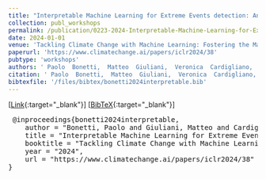 ```yaml
---
title: "Interpretable Machine Learning for Extreme Events detection: An application to droughts in the Po River Basin"
collection: publ_workshops
permalink: /publication/0223-2024-Interpretable-Machine-Learning-for-Extreme-Events-detection-An-application-to-droughts-in-the-Po-River-Basin
date: 2024-01-01
venue: 'Tackling Climate Change with Machine Learning: Fostering the Maturity of ML Applications for Climate Change @ ICLR 2024'
paperurl: 'https://www.climatechange.ai/papers/iclr2024/38'
pubtype: 'workshops'
authors: ' Paolo  Bonetti,  Matteo  Giuliani,  Veronica  Cardigliano,  Alberto Maria Metelli,  Marcello  Restelli, and  Andrea  Castelletti'
citation: ' Paolo  Bonetti,  Matteo  Giuliani,  Veronica  Cardigliano,  Alberto Maria Metelli,  Marcello  Restelli, and  Andrea  Castelletti&quot;Interpretable Machine Learning for Extreme Events detection: An application to droughts in the Po River Basin.&quot; Tackling Climate Change with Machine Learning: Fostering the Maturity of ML Applications for Climate Change @ ICLR 2024, 2024'
bibtexfile: '/files/bibtex/bonetti2024interpretable.bib'
---
```

 [[Link](https://www.climatechange.ai/papers/iclr2024/38){:target="_blank"}] [[BibTeX](/files/bibtex/bonetti2024interpretable.bib){:target="_blank"}] 
<pre> @inproceedings{bonetti2024interpretable,
    author = "Bonetti, Paolo and Giuliani, Matteo and Cardigliano, Veronica and Metelli, Alberto Maria and Restelli, Marcello and Castelletti, Andrea",
    title = "Interpretable Machine Learning for Extreme Events detection: An application to droughts in the Po River Basin",
    booktitle = "Tackling Climate Change with Machine Learning: Fostering the Maturity of ML Applications for Climate Change @ ICLR 2024",
    year = "2024",
    url = "https://www.climatechange.ai/papers/iclr2024/38"
} </pre>

